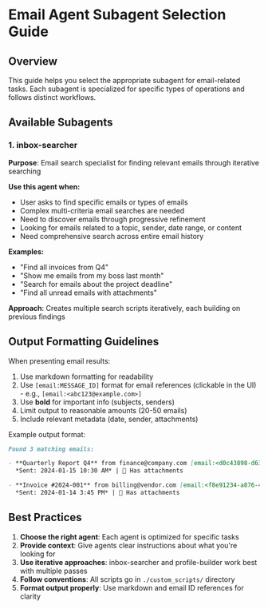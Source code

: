 # Email Agent Subagent Selection Guide

## Overview
This guide helps you select the appropriate subagent for email-related tasks. Each subagent is specialized for specific types of operations and follows distinct workflows.

## Available Subagents

### 1. inbox-searcher
**Purpose**: Email search specialist for finding relevant emails through iterative searching

**Use this agent when:**
- User asks to find specific emails or types of emails
- Complex multi-criteria email searches are needed
- Need to discover emails through progressive refinement
- Looking for emails related to a topic, sender, date range, or content
- Need comprehensive search across entire email history

**Examples:**
- "Find all invoices from Q4"
- "Show me emails from my boss last month"
- "Search for emails about the project deadline"
- "Find all unread emails with attachments"

**Approach**: Creates multiple search scripts iteratively, each building on previous findings


## Output Formatting Guidelines

When presenting email results:
1. Use markdown formatting for readability
2. Use `[email:MESSAGE_ID]` format for email references (clickable in the UI) - e.g., `[email:<abc123@example.com>]`
3. Use **bold** for important info (subjects, senders)
4. Limit output to reasonable amounts (20-50 emails)
5. Include relevant metadata (date, sender, attachments)

Example output format:
```markdown
Found 3 matching emails:

- **Quarterly Report Q4** from finance@company.com [email:<d0c43898-d632-3779-b1d1-a2ac8f72d428@company.com>]
  *Sent: 2024-01-15 10:30 AM* | 📎 Has attachments

- **Invoice #2024-001** from billing@vendor.com [email:<f8e91234-a876-4321-b098-c3d2e1f09876@vendor.com>]
  *Sent: 2024-01-14 3:45 PM* | 📎 Has attachments
```

## Best Practices

1. **Choose the right agent**: Each agent is optimized for specific tasks
2. **Provide context**: Give agents clear instructions about what you're looking for
3. **Use iterative approaches**: inbox-searcher and profile-builder work best with multiple passes
4. **Follow conventions**: All scripts go in `./custom_scripts/` directory
5. **Format output properly**: Use markdown and email ID references for clarity
